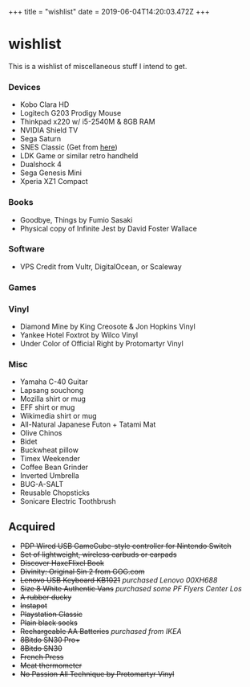 +++
title = "wishlist"
date = 2019-06-04T14:20:03.472Z
+++
# wishlist

This is a wishlist of miscellaneous stuff I intend to get.

### Devices
* Kobo Clara HD
* Logitech G203 Prodigy Mouse
* Thinkpad x220 w/ i5-2540M & 8GB RAM
* NVIDIA Shield TV
* Sega Saturn
* SNES Classic (Get from [here](https://store.nintendo.com/ng3/browse/subcategory.jsp?categoryId=cat990247))
* LDK Game or similar retro handheld
* Dualshock 4
* Sega Genesis Mini
* Xperia XZ1 Compact

### Books
* Goodbye, Things by Fumio Sasaki
* Physical copy of Infinite Jest by David Foster Wallace

### Software
* VPS Credit from Vultr, DigitalOcean, or Scaleway


### Games


### Vinyl
* Diamond Mine by King Creosote & Jon Hopkins Vinyl
* Yankee Hotel Foxtrot by Wilco Vinyl
* Under Color of Official Right by Protomartyr Vinyl

### Misc
* Yamaha C-40 Guitar
* Lapsang souchong
* Mozilla shirt or mug
* EFF shirt or mug
* Wikimedia shirt or mug
* All-Natural Japanese Futon + Tatami Mat
* Olive Chinos
* Bidet
* Buckwheat pillow
* Timex Weekender
* Coffee Bean Grinder
* Inverted Umbrella
* BUG-A-SALT
* Reusable Chopsticks
* Sonicare Electric Toothbrush

## Acquired

* ~~PDP Wired USB GameCube-style controller for Nintendo Switch~~
* ~~Set of lightweight, wireless earbuds or earpads~~
* ~~Discover HaxeFlixel Book~~
* ~~Divinity: Original Sin 2 from GOG.com~~
* ~~Lenovo USB Keyboard KB1021~~ *purchased Lenovo 00XH688*
* ~~Size 8 White Authentic Vans~~ *purchased some PF Flyers Center Los*
* ~~A rubber ducky~~
* ~~Instapot~~
* ~~Playstation Classic~~
* ~~Plain black socks~~
* ~~Rechargeable AA Batteries~~ *purchased from IKEA*
* ~~8Bitdo SN30 Pro+~~
* ~~8Bitdo SN30~~
* ~~French Press~~
* ~~Meat thermometer~~
* ~~No Passion All Technique by Protomartyr Vinyl~~
